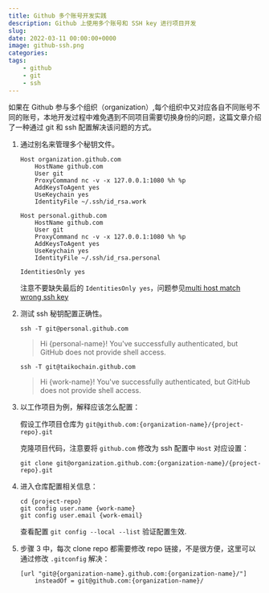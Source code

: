 ```yaml
---
title: Github 多个账号开发实践
description: Github 上使用多个账号和 SSH key 进行项目开发
slug: 
date: 2022-03-11 00:00:00+0000
image: github-ssh.png
categories:
tags:
    - github
    - git
    - ssh
---
```


如果在 Github  参与多个组织（organization）,每个组织中又对应各自不同账号不同的账号，本地开发过程中难免遇到不同项目需要切换身份的问题，这篇文章介绍了一种通过 git 和 ssh 配置解决该问题的方式。

1. 通过别名来管理多个秘钥文件。

    ``` shell
    Host organization.github.com
        HostName github.com
        User git
        ProxyCommand nc -v -x 127.0.0.1:1080 %h %p
        AddKeysToAgent yes
        UseKeychain yes   
        IdentityFile ~/.ssh/id_rsa.work

    Host personal.github.com
        HostName github.com
        User git
        ProxyCommand nc -v -x 127.0.0.1:1080 %h %p
        AddKeysToAgent yes
        UseKeychain yes   
        IdentityFile ~/.ssh/id_rsa.personal
        
    IdentitiesOnly yes
    ```

    注意不要缺失最后的 `IdentitiesOnly yes`，问题参见[multi host match wrong ssh key](https://serverfault.com/questions/450796/how-could-i-stop-ssh-offering-a-wrong-key)

2. 测试 ssh 秘钥配置正确性。

    `ssh -T git@personal.github.com`
    > Hi {personal-name}! You've successfully authenticated, but GitHub does not provide shell access.

    `ssh -T git@taikochain.github.com`
    > Hi {work-name}! You've successfully authenticated, but GitHub does not provide shell access.

3. 以工作项目为例，解释应该怎么配置：

    假设工作项目仓库为 `git@github.com:{organization-name}/{project-repo}.git`

    克隆项目代码，注意要将 `github.com` 修改为 ssh 配置中 `Host` 对应设置：

    `git clone git@organization.github.com:{organization-name}/{project-repo}.git`

4. 进入仓库配置相关信息：

    ``` shell
    cd {project-repo}
    git config user.name {work-name}
    git config user.email {work-email}

    ```

    查看配置 `git config --local --list` 验证配置生效.

5. 步骤 3 中，每次 clone repo 都需要修改 repo 链接，不是很方便，这里可以通过修改 `.gitconfig` 解决：

   ``` shell
   [url "git@{organization-name}.github.com:{organization-name}/"]
       insteadOf = git@github.com:{organization-name}/
   ```
